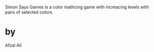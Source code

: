Simon Says Games is a color mathcing game with increacing levels
with pairs of selected colors.


# by
Afzal Ali